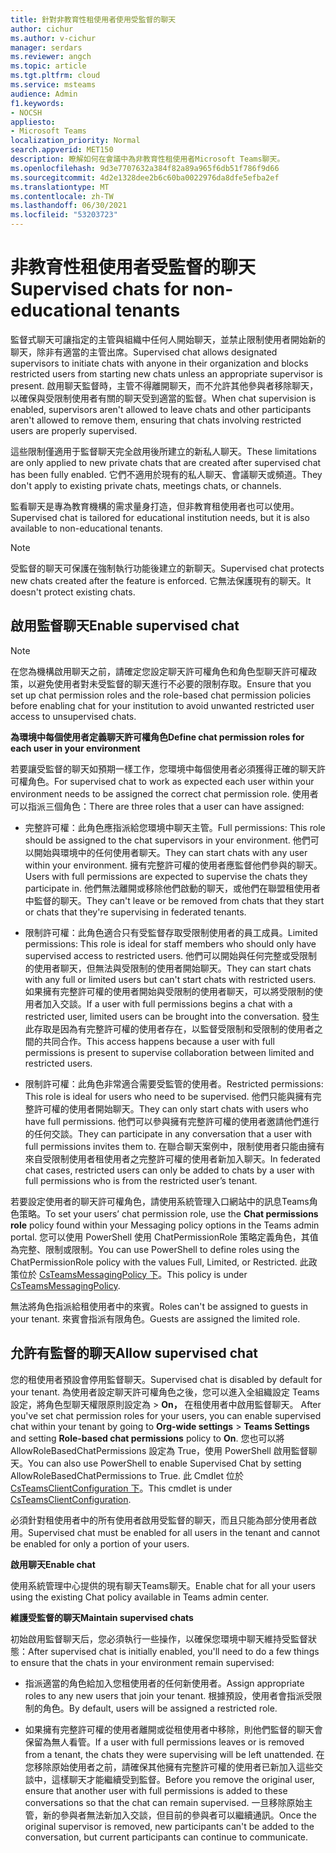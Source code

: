 ```yaml
---
title: 針對非教育性租使用者使用受監督的聊天
author: cichur
ms.author: v-cichur
manager: serdars
ms.reviewer: angch
ms.topic: article
ms.tgt.pltfrm: cloud
ms.service: msteams
audience: Admin
f1.keywords:
- NOCSH
appliesto:
- Microsoft Teams
localization_priority: Normal
search.appverid: MET150
description: 瞭解如何在會議中為非教育性租使用者Microsoft Teams聊天。
ms.openlocfilehash: 9d3e7707632a384f82a89a965f6db51f786f9d66
ms.sourcegitcommit: 4d2e1328dee2b6c60ba0022976da8dfe5efba2ef
ms.translationtype: MT
ms.contentlocale: zh-TW
ms.lasthandoff: 06/30/2021
ms.locfileid: "53203723"
---
```

# <a name="supervised-chats-for-non-educational-tenants"></a><span data-ttu-id="99138-103">非教育性租使用者受監督的聊天</span><span class="sxs-lookup"><span data-stu-id="99138-103">Supervised chats for non-educational tenants</span></span>

<span data-ttu-id="99138-104">監督式聊天可讓指定的主管與組織中任何人開始聊天，並禁止限制使用者開始新的聊天，除非有適當的主管出席。</span><span class="sxs-lookup"><span data-stu-id="99138-104">Supervised chat allows designated supervisors to initiate chats with anyone in their organization and blocks restricted users from starting new chats unless an appropriate supervisor is present.</span></span> <span data-ttu-id="99138-105">啟用聊天監督時，主管不得離開聊天，而不允許其他參與者移除聊天，以確保與受限制使用者有關的聊天受到適當的監督。</span><span class="sxs-lookup"><span data-stu-id="99138-105">When chat supervision is enabled, supervisors aren't allowed to leave chats and other participants aren't allowed to remove them, ensuring that chats involving restricted users are properly supervised.</span></span>

<span data-ttu-id="99138-106">這些限制僅適用于監督聊天完全啟用後所建立的新私人聊天。</span><span class="sxs-lookup"><span data-stu-id="99138-106">These limitations are only applied to new private chats that are created after supervised chat has been fully enabled.</span></span> <span data-ttu-id="99138-107">它們不適用於現有的私人聊天、會議聊天或頻道。</span><span class="sxs-lookup"><span data-stu-id="99138-107">They don't apply to existing private chats, meetings chats, or channels.</span></span>

<span data-ttu-id="99138-108">監看聊天是專為教育機構的需求量身打造，但非教育租使用者也可以使用。</span><span class="sxs-lookup"><span data-stu-id="99138-108">Supervised chat is tailored for educational institution needs, but it is also available to non-educational tenants.</span></span>

> [!NOTE]
> <span data-ttu-id="99138-109">受監督的聊天可保護在強制執行功能後建立的新聊天。</span><span class="sxs-lookup"><span data-stu-id="99138-109">Supervised chat protects new chats created after the feature is enforced.</span></span> <span data-ttu-id="99138-110">它無法保護現有的聊天。</span><span class="sxs-lookup"><span data-stu-id="99138-110">It doesn't protect existing chats.</span></span>

## <a name="enable-supervised-chat"></a><span data-ttu-id="99138-111">啟用監督聊天</span><span class="sxs-lookup"><span data-stu-id="99138-111">Enable supervised chat</span></span>

> [!NOTE]
> <span data-ttu-id="99138-112">在您為機構啟用聊天之前，請確定您設定聊天許可權角色和角色型聊天許可權政策，以避免使用者對未受監督的聊天進行不必要的限制存取。</span><span class="sxs-lookup"><span data-stu-id="99138-112">Ensure that you set up chat permission roles and the role-based chat permission policies before enabling chat for your institution to avoid unwanted restricted user access to unsupervised chats.</span></span>

<span data-ttu-id="99138-113">**為環境中每個使用者定義聊天許可權角色**</span><span class="sxs-lookup"><span data-stu-id="99138-113">**Define chat permission roles for each user in your environment**</span></span>

<span data-ttu-id="99138-114">若要讓受監督的聊天如預期一樣工作，您環境中每個使用者必須獲得正確的聊天許可權角色。</span><span class="sxs-lookup"><span data-stu-id="99138-114">For supervised chat to work as expected each user within your environment needs to be assigned the correct chat permission role.</span></span> <span data-ttu-id="99138-115">使用者可以指派三個角色：</span><span class="sxs-lookup"><span data-stu-id="99138-115">There are three roles that a user can have assigned:</span></span>

- <span data-ttu-id="99138-116">完整許可權：此角色應指派給您環境中聊天主管。</span><span class="sxs-lookup"><span data-stu-id="99138-116">Full permissions: This role should be assigned to the chat supervisors in your environment.</span></span> <span data-ttu-id="99138-117">他們可以開始與環境中的任何使用者聊天。</span><span class="sxs-lookup"><span data-stu-id="99138-117">They can start chats with any user within your environment.</span></span> <span data-ttu-id="99138-118">擁有完整許可權的使用者應監督他們參與的聊天。</span><span class="sxs-lookup"><span data-stu-id="99138-118">Users with full permissions are expected to supervise the chats they participate in.</span></span> <span data-ttu-id="99138-119">他們無法離開或移除他們啟動的聊天，或他們在聯盟租使用者中監督的聊天。</span><span class="sxs-lookup"><span data-stu-id="99138-119">They can't leave or be removed from chats that they start or chats that they're supervising in federated tenants.</span></span>

- <span data-ttu-id="99138-120">限制許可權：此角色適合只有受監督存取受限制使用者的員工成員。</span><span class="sxs-lookup"><span data-stu-id="99138-120">Limited permissions: This role is ideal for staff members who should only have supervised access to restricted users.</span></span> <span data-ttu-id="99138-121">他們可以開始與任何完整或受限制的使用者聊天，但無法與受限制的使用者開始聊天。</span><span class="sxs-lookup"><span data-stu-id="99138-121">They can start chats with any full or limited users but can't start chats with restricted users.</span></span> <span data-ttu-id="99138-122">如果擁有完整許可權的使用者開始與受限制的使用者聊天，可以將受限制的使用者加入交談。</span><span class="sxs-lookup"><span data-stu-id="99138-122">If a user with full permissions begins a chat with a restricted user, limited users can be brought into the conversation.</span></span> <span data-ttu-id="99138-123">發生此存取是因為有完整許可權的使用者存在，以監督受限制和受限制的使用者之間的共同合作。</span><span class="sxs-lookup"><span data-stu-id="99138-123">This access happens because a user with full permissions is present to supervise collaboration between limited and restricted users.</span></span>

- <span data-ttu-id="99138-124">限制許可權：此角色非常適合需要受監管的使用者。</span><span class="sxs-lookup"><span data-stu-id="99138-124">Restricted permissions: This role is ideal for users who need to be supervised.</span></span> <span data-ttu-id="99138-125">他們只能與擁有完整許可權的使用者開始聊天。</span><span class="sxs-lookup"><span data-stu-id="99138-125">They can only start chats with users who have full permissions.</span></span> <span data-ttu-id="99138-126">他們可以參與擁有完整許可權的使用者邀請他們進行的任何交談。</span><span class="sxs-lookup"><span data-stu-id="99138-126">They can participate in any conversation that a user with full permissions invites them to.</span></span> <span data-ttu-id="99138-127">在聯合聊天案例中，限制使用者只能由擁有來自受限制使用者租使用者之完整許可權的使用者新加入聊天。</span><span class="sxs-lookup"><span data-stu-id="99138-127">In federated chat cases, restricted users can only be added to chats by a user with full permissions who is from the restricted user’s tenant.</span></span>

<span data-ttu-id="99138-128">若要設定使用者的聊天許可權角色，請使用系統管理入口網站中的訊息Teams角色策略。</span><span class="sxs-lookup"><span data-stu-id="99138-128">To set your users’ chat permission role, use the **Chat permissions role** policy found within your Messaging policy options in the Teams admin portal.</span></span> <span data-ttu-id="99138-129">您可以使用 PowerShell 使用 ChatPermissionRole 策略定義角色，其值為完整、限制或限制。</span><span class="sxs-lookup"><span data-stu-id="99138-129">You can use PowerShell to define roles using the ChatPermissionRole policy with the values Full, Limited, or Restricted.</span></span> <span data-ttu-id="99138-130">此政策位於 [CsTeamsMessagingPolicy 下](/powershell/module/skype/set-csteamsmessagingpolicy?view=skype-ps)。</span><span class="sxs-lookup"><span data-stu-id="99138-130">This policy is under [CsTeamsMessagingPolicy](/powershell/module/skype/set-csteamsmessagingpolicy?view=skype-ps).</span></span>

<span data-ttu-id="99138-131">無法將角色指派給租使用者中的來賓。</span><span class="sxs-lookup"><span data-stu-id="99138-131">Roles can't be assigned to guests in your tenant.</span></span> <span data-ttu-id="99138-132">來賓會指派有限角色。</span><span class="sxs-lookup"><span data-stu-id="99138-132">Guests are assigned the limited role.</span></span>

## <a name="allow-supervised-chat"></a><span data-ttu-id="99138-133">允許有監督的聊天</span><span class="sxs-lookup"><span data-stu-id="99138-133">Allow supervised chat</span></span>

<span data-ttu-id="99138-134">您的租使用者預設會停用監督聊天。</span><span class="sxs-lookup"><span data-stu-id="99138-134">Supervised chat is disabled by default for your tenant.</span></span> <span data-ttu-id="99138-135">為使用者設定聊天許可權角色之後，您可以進入全組織設定 Teams 設定，將角色型聊天權限原則設定為  >  **On，** 在租使用者中啟用監督聊天。 </span><span class="sxs-lookup"><span data-stu-id="99138-135">After you've set chat permission roles for your users, you can enable supervised chat within your tenant by going to **Org-wide settings** > **Teams Settings** and setting **Role-based chat permissions** policy to **On**.</span></span> <span data-ttu-id="99138-136">您也可以將 AllowRoleBasedChatPermissions 設定為 True，使用 PowerShell 啟用監督聊天。</span><span class="sxs-lookup"><span data-stu-id="99138-136">You can also use PowerShell to enable Supervised Chat by setting AllowRoleBasedChatPermissions to True.</span></span> <span data-ttu-id="99138-137">此 Cmdlet 位於 [CsTeamsClientConfiguration 下](/powershell/module/skype/set-csteamsclientconfiguration?view=skype-ps)。</span><span class="sxs-lookup"><span data-stu-id="99138-137">This cmdlet is under [CsTeamsClientConfiguration](/powershell/module/skype/set-csteamsclientconfiguration?view=skype-ps).</span></span>

<span data-ttu-id="99138-138">必須針對租使用者中的所有使用者啟用受監督的聊天，而且只能為部分使用者啟用。</span><span class="sxs-lookup"><span data-stu-id="99138-138">Supervised chat must be enabled for all users in the tenant and cannot be enabled for only a portion of your users.</span></span>

<span data-ttu-id="99138-139">**啟用聊天**</span><span class="sxs-lookup"><span data-stu-id="99138-139">**Enable chat**</span></span>

<span data-ttu-id="99138-140">使用系統管理中心提供的現有聊天Teams聊天。</span><span class="sxs-lookup"><span data-stu-id="99138-140">Enable chat for all your users using the existing Chat policy available in Teams admin center.</span></span>

<span data-ttu-id="99138-141">**維護受監督的聊天**</span><span class="sxs-lookup"><span data-stu-id="99138-141">**Maintain supervised chats**</span></span>

<span data-ttu-id="99138-142">初始啟用監督聊天后，您必須執行一些操作，以確保您環境中聊天維持受監督狀態：</span><span class="sxs-lookup"><span data-stu-id="99138-142">After supervised chat is initially enabled, you'll need to do a few things to ensure that the chats in your environment remain supervised:</span></span>

- <span data-ttu-id="99138-143">指派適當的角色給加入您租使用者的任何新使用者。</span><span class="sxs-lookup"><span data-stu-id="99138-143">Assign appropriate roles to any new users that join your tenant.</span></span> <span data-ttu-id="99138-144">根據預設，使用者會指派受限制的角色。</span><span class="sxs-lookup"><span data-stu-id="99138-144">By default, users will be assigned a restricted role.</span></span>

- <span data-ttu-id="99138-145">如果擁有完整許可權的使用者離開或從租使用者中移除，則他們監督的聊天會保留為無人看管。</span><span class="sxs-lookup"><span data-stu-id="99138-145">If a user with full permissions leaves or is removed from a tenant, the chats they were supervising will be left unattended.</span></span> <span data-ttu-id="99138-146">在您移除原始使用者之前，請確保其他擁有完整許可權的使用者已新加入這些交談中，這樣聊天才能繼續受到監督。</span><span class="sxs-lookup"><span data-stu-id="99138-146">Before you remove the original user, ensure that another user with full permissions is added to these conversations so that the chat can remain supervised.</span></span> <span data-ttu-id="99138-147">一旦移除原始主管，新的參與者無法新加入交談，但目前的參與者可以繼續通訊。</span><span class="sxs-lookup"><span data-stu-id="99138-147">Once the original supervisor is removed, new participants can't be added to the conversation, but current participants can continue to communicate.</span></span>
